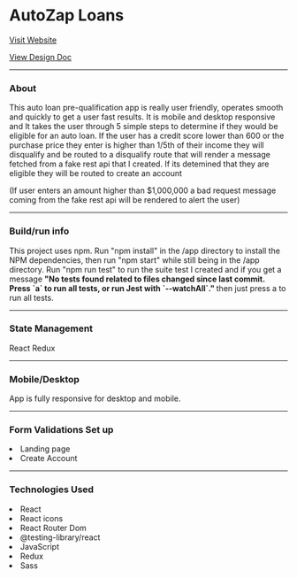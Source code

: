   <h1>AutoZap Loans <FaCarSide className="car-logo" /></h1>
  <a href="https://auto-zap-loans.netlify.app/">Visit Website</a>
<br/>

<a href="https://docs.google.com/document/d/1glAh1qOnHCs8PfOUA_mKJaqGGo_RCiFAQXZoW6pdyf8/edit?usp=sharing">View Design Doc</a>

  <hr/>
  <h3>About</h3>
  <p>This auto loan pre-qualification app is really user friendly, operates smooth and quickly to get a 
  user fast results. It is mobile and desktop responsive and It takes the user through 5 simple steps to determine if they would be eligible for
  an auto loan. If the user has a credit score lower than 600 or the purchase price they enter
   is higher than 1/5th of their income they will disqualify and be routed to a disqualify route that will render a message fetched from a fake rest api that I created. If its detemined that they
   are eligible they will be routed to create an account</p>
  <P>(If user enters an amount higher than $1,000,000 a bad request message coming from the fake
 rest api will be rendered to alert the user)</p>
   <hr/>
<h3>Build/run info</h3>
<p>This project uses npm. Run "npm install" in the /app directory to install the NPM dependencies, then run "npm start" while still being in the /app directory. Run "npm run test" to run the suite test I created and if you get a message <strong>"No tests found related to files changed since last commit. Press `a` to run all tests, or run Jest with `--watchAll`." </strong> then just press a to run all tests.</p>
<hr/>
<h3>State Management</h3>
<p>React Redux</p>
<hr/>
<h3>Mobile/Desktop</h3>
<p>App is fully responsive for desktop and mobile.</p>
<hr/>
<h3>Form Validations Set up</h3>
<li>Landing page</li>
<li>Create Account</li>
<hr/>
<h3>Technologies Used</h3>
<li>React</li>
<li>React icons</li>
<li>React Router Dom</li>
<li>@testing-library/react</li>
<li>JavaScript</li>
<li>Redux</li>
<li>Sass</li>
